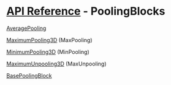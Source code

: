 # [API Reference](../API.md) - PoolingBlocks

[AveragePooling](PoolingBlocks/AveragePooling3D.md)

[MaximumPooling3D](PoolingBlocks/MaximumPooling3D.md) (MaxPooling)

[MinimumPooling3D](PoolingBlocks/MinimumPooling3D.md) (MinPooling)

[MaximumUnpooling3D](PoolingBlocks/MaximumUnpooling3D.md) (MaxUnpooling)

[BasePoolingBlock](PoolingBlocks/BasePoolingBlock.md)
